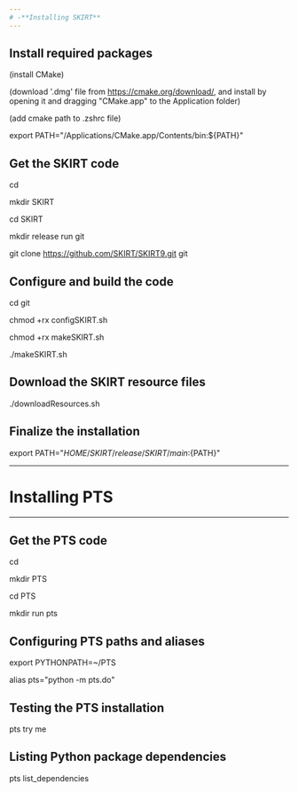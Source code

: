 ```yaml
---
# -**Installing SKIRT**
---
```

## Install required packages
(install CMake)

(download '.dmg' file from https://cmake.org/download/, and install by opening it and dragging "CMake.app" to the Application folder)

(add cmake path to .zshrc file)

export PATH="/Applications/CMake.app/Contents/bin:${PATH}"

## Get the SKIRT code
cd

mkdir SKIRT

cd SKIRT

mkdir release run git

git clone https://github.com/SKIRT/SKIRT9.git git

## Configure and build the code
cd git

chmod +rx configSKIRT.sh

chmod +rx makeSKIRT.sh

./makeSKIRT.sh

## Download the SKIRT resource files
./downloadResources.sh

## Finalize the installation
export PATH="${HOME}/SKIRT/release/SKIRT/main:${PATH}"

-------------------------------------------------
# Installing PTS
-------------------------------------------------
## Get the PTS code
cd

mkdir PTS

cd PTS

mkdir run pts

## Configuring PTS paths and aliases
export PYTHONPATH=~/PTS

alias pts="python -m pts.do"

## Testing the PTS installation
pts try me

## Listing Python package dependencies
pts list_dependencies
